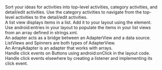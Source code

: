 Sort your ideas for activities into top-level activities, category activities, and detail/edit activities. Use the category activities to navigate from the top-level activities to the detail/edit activities.                                                                                                                                                                  
A list view displays items in a list. Add it to your layout using the <ListView> element.                                                                                                
Use android:entries in your layout to populate the items in your list views from an array defined in strings.xml.                                                                        
An adapter acts as a bridge between an AdapterView and a data source. ListViews and Spinners are both types of AdapterView.                                                              
An ArrayAdapter is an adapter that works with arrays.                                                                                                                                    
Handle click events on Buttons using android:onClick in the layout code. Handle click events elsewhere by creating a listener and implementing its click event.
